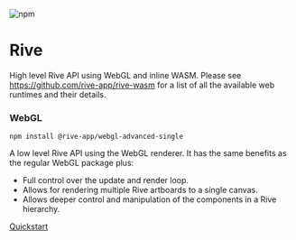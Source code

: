 ![npm](https://img.shields.io/npm/v/@rive-app/webgl-advanced-single)

# Rive 
High level Rive API using WebGL and inline WASM. Please see https://github.com/rive-app/rive-wasm for a list of all the available web runtimes and their details.

### WebGL
```
npm install @rive-app/webgl-advanced-single
```
A low level Rive API using the WebGL renderer. It has the same benefits as the regular WebGL package plus:
- Full control over the update and render loop.
- Allows for rendering multiple Rive artboards to a single canvas.
- Allows deeper control and manipulation of the components in a Rive hierarchy.


[Quickstart](https://github.com/rive-app/rive-wasm#quick-start)